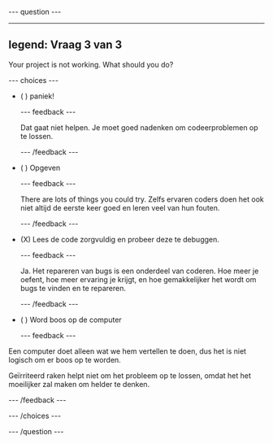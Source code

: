 
--- question ---

---
legend: Vraag 3 van 3
---

Your project is not working. What should you do?

--- choices ---

- ( ) paniek!

  --- feedback ---

  Dat gaat niet helpen. Je moet goed nadenken om codeerproblemen op te lossen.

  --- /feedback ---

- ( ) Opgeven

  --- feedback ---

  There are lots of things you could try. Zelfs ervaren coders doen het ook niet altijd de eerste keer goed en leren veel van hun fouten.

  --- /feedback ---

- (X) Lees de code zorgvuldig en probeer deze te debuggen.

  --- feedback ---

  Ja. Het repareren van bugs is een onderdeel van coderen. Hoe meer je oefent, hoe meer ervaring je krijgt, en hoe gemakkelijker het wordt om bugs te vinden en te repareren.

  --- /feedback ---

- ( ) Word boos op de computer

  --- feedback ---

Een computer doet alleen wat we hem vertellen te doen, dus het is niet logisch om er boos op te worden.

Geïrriteerd raken helpt niet om het probleem op te lossen, omdat het het moeilijker zal maken om helder te denken.

  --- /feedback ---

--- /choices ---

--- /question ---

